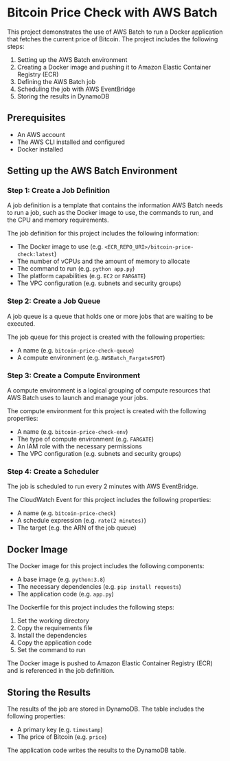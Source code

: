 Bitcoin Price Check with AWS Batch
=================================

This project demonstrates the use of AWS Batch to run a Docker application that fetches the current price of Bitcoin. The project includes the following steps:

1. Setting up the AWS Batch environment
2. Creating a Docker image and pushing it to Amazon Elastic Container Registry (ECR)
3. Defining the AWS Batch job
4. Scheduling the job with AWS EventBridge
5. Storing the results in DynamoDB

Prerequisites
-------------

* An AWS account
* The AWS CLI installed and configured
* Docker installed

Setting up the AWS Batch Environment
-----------------------------------

### Step 1: Create a Job Definition

A job definition is a template that contains the information AWS Batch needs to run a job, such as the Docker image to use, the commands to run, and the CPU and memory requirements.

The job definition for this project includes the following information:

* The Docker image to use (e.g. `<ECR_REPO_URI>/bitcoin-price-check:latest`)
* The number of vCPUs and the amount of memory to allocate
* The command to run (e.g. `python app.py`)
* The platform capabilities (e.g. `EC2` or `FARGATE`)
* The VPC configuration (e.g. subnets and security groups)

### Step 2: Create a Job Queue

A job queue is a queue that holds one or more jobs that are waiting to be executed.

The job queue for this project is created with the following properties:

* A name (e.g. `bitcoin-price-check-queue`)
* A compute environment (e.g. `AWSBatch_FargateSPOT`)

### Step 3: Create a Compute Environment

A compute environment is a logical grouping of compute resources that AWS Batch uses to launch and manage your jobs.

The compute environment for this project is created with the following properties:

* A name (e.g. `bitcoin-price-check-env`)
* The type of compute environment (e.g. `FARGATE`)
* An IAM role with the necessary permissions
* The VPC configuration (e.g. subnets and security groups)

### Step 4: Create a Scheduler

The job is scheduled to run every 2 minutes with AWS EventBridge.

The CloudWatch Event for this project includes the following properties:

* A name (e.g. `bitcoin-price-check`)
* A schedule expression (e.g. `rate(2 minutes)`)
* The target (e.g. the ARN of the job queue)

Docker Image
------------

The Docker image for this project includes the following components:

* A base image (e.g. `python:3.8`)
* The necessary dependencies (e.g. `pip install requests`)
* The application code (e.g. `app.py`)

The Dockerfile for this project includes the following steps:

1. Set the working directory
2. Copy the requirements file
3. Install the dependencies
4. Copy the application code
5. Set the command to run

The Docker image is pushed to Amazon Elastic Container Registry (ECR) and is referenced in the job definition.

Storing the Results
-------------------

The results of the job are stored in DynamoDB. The table includes the following properties:

* A primary key (e.g. `timestamp`)
* The price of Bitcoin (e.g. `price`)

The application code writes the results to the DynamoDB table.
